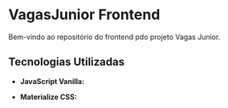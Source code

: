 # VagasJunior Frontend

Bem-vindo ao repositório do frontend pdo projeto Vagas Junior.

## Tecnologias Utilizadas

- **JavaScript Vanilla:**

- **Materialize CSS:**



